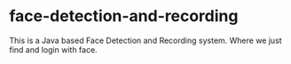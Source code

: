 # face-detection-and-recording
This is a Java based Face Detection and Recording system. Where we just find and login with face.
